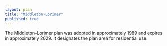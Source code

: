 ```yaml
---
layout: plan
title: "Middleton-Lorimer"
published: true
---
```


The Middleton–Lorimer plan was adopted in approximately 1989 and expires in approximately 2029. It designates the plan area for residential use.
